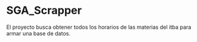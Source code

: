 # SGA_Scrapper
El proyecto busca obtener todos los horarios de las materias del itba para armar una base de datos.
